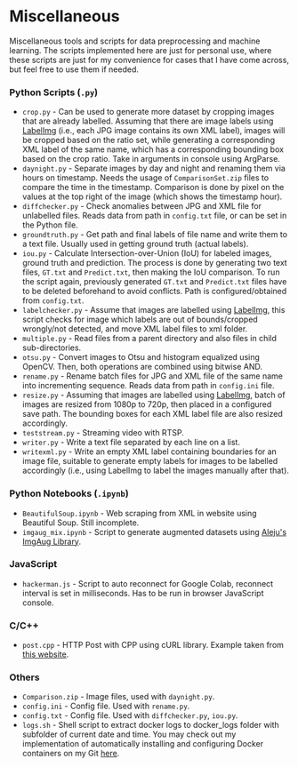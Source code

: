 # Miscellaneous
Miscellaneous tools and scripts for data preprocessing and machine learning. The scripts implemented here are just for personal use, where these scripts are just for my convenience for cases that I have come across, but feel free to use them if needed.

### Python Scripts (`.py`)
* `crop.py` - Can be used to generate more dataset by cropping images that are already labelled. Assuming that there are image labels using [LabelImg](https://github.com/tzutalin/labelImg) (i.e., each JPG image contains its own XML label), images will be cropped based on the ratio set, while generating a corresponding XML label of the same name, which has a corresponding bounding box based on the crop ratio. Take in arguments in console using ArgParse. 
* `daynight.py` - Separate images by day and night and renaming them via hours on timestamp. Needs the usage of `ComparisonSet.zip` files to compare the time in the timestamp. Comparison is done by pixel on the values at the top right of the image (which shows the timestamp hour).
* `diffchecker.py` - Check anomalies between JPG and XML file for unlabelled files. Reads data from path in `config.txt` file, or can be set in the Python file.
* `groundtruth.py` - Get path and final labels of file name and write them to a text file. Usually used in getting ground truth (actual labels).
* `iou.py` - Calculate Intersection-over-Union (IoU) for labeled images, ground truth and prediction. The process is done by generating two text files, `GT.txt` and `Predict.txt`, then making the IoU comparison. To run the script again, previously generated `GT.txt` and `Predict.txt` files have to be deleted beforehand to avoid conflicts. Path is configured/obtained from `config.txt`.
* `labelchecker.py` - Assume that images are labelled using [LabelImg](https://github.com/tzutalin/labelImg), this script checks for image which labels are out of bounds/cropped wrongly/not detected, and move XML label files to xml folder.
* `multiple.py` - Read files from a parent directory and also files in child sub-directories.
* `otsu.py` - Convert images to Otsu and histogram equalized using OpenCV. Then, both operations are combined using bitwise AND.
* `rename.py` - Rename batch files for JPG and XML file of the same name into incrementing sequence. Reads data from path in `config.ini` file.
* `resize.py` - Assuming that images are labelled using [LabelImg](https://github.com/tzutalin/labelImg), batch of images are resized from 1080p to 720p, then placed in a configured save path. The bounding boxes for each XML label file are also resized accordingly.
* `teststream.py` - Streaming video with RTSP.
* `writer.py` - Write a text file separated by each line on a list. 
* `writexml.py` - Write an empty XML label containing boundaries for an image file, suitable to generate empty labels for images to be labelled accordingly (i.e., using LabelImg to label the images manually after that).

### Python Notebooks (`.ipynb`)
* `BeautifulSoup.ipynb` - Web scraping from XML in website using Beautiful Soup. Still incomplete.
* `imgaug_mix.ipynb` - Script to generate augmented datasets using [Aleju's ImgAug Library](https://github.com/aleju/imgaug).

### JavaScript 
* `hackerman.js` - Script to auto reconnect for Google Colab, reconnect interval is set in milliseconds. Has to be run in browser JavaScript console.

### C/C++
* `post.cpp` - HTTP Post with CPP using cURL library. Example taken from [this website](https://qiita.com/ekzemplaro/items/97bc000576a6210a3068).

### Others
* `Comparison.zip` - Image files, used with `daynight.py`.
* `config.ini` - Config file. Used with `rename.py`.
* `config.txt` - Config file. Used with `diffchecker.py`, `iou.py`.
* `logs.sh` - Shell script to extract docker logs to docker_logs folder with subfolder of current date and time. You may check out my implementation of automatically installing and configuring Docker containers on my Git [here](https://github.com/tiongsikng/docker).